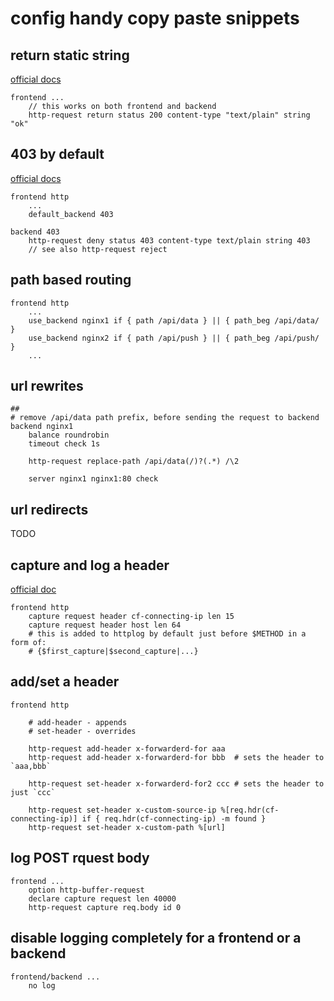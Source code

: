 # config handy copy paste snippets

## return static string
[official docs](http://docs.haproxy.org/2.6/configuration.html#http-request%20return)
```
frontend ...
    // this works on both frontend and backend
    http-request return status 200 content-type "text/plain" string "ok"
```


## 403 by default
[official docs](http://docs.haproxy.org/2.6/configuration.html#4.2-http-request%20deny)
```
frontend http
    ...
    default_backend 403

backend 403
    http-request deny status 403 content-type text/plain string 403
    // see also http-request reject
```

## path based routing
```
frontend http
    ...
    use_backend nginx1 if { path /api/data } || { path_beg /api/data/ }
    use_backend nginx2 if { path /api/push } || { path_beg /api/push/ }
    ...
```

## url rewrites

```
##
# remove /api/data path prefix, before sending the request to backend
backend nginx1
    balance roundrobin
    timeout check 1s

    http-request replace-path /api/data(/)?(.*) /\2

    server nginx1 nginx1:80 check

```

## url redirects
TODO

## capture and log a header

[official doc](http://docs.haproxy.org/2.6/configuration.html#8.8)

```
frontend http
    capture request header cf-connecting-ip len 15
    capture request header host len 64
    # this is added to httplog by default just before $METHOD in a form of:
    # {$first_capture|$second_capture|...}
```

## add/set a header
```
frontend http

    # add-header - appends
    # set-header - overrides

    http-request add-header x-forwarderd-for aaa
    http-request add-header x-forwarderd-for bbb  # sets the header to `aaa,bbb`

    http-request set-header x-forwarderd-for2 ccc # sets the header to just `ccc`

    http-request set-header x-custom-source-ip %[req.hdr(cf-connecting-ip)] if { req.hdr(cf-connecting-ip) -m found }
    http-request set-header x-custom-path %[url]
```

## log POST rquest body
```
frontend ...
    option http-buffer-request
    declare capture request len 40000
    http-request capture req.body id 0
```

## disable logging completely for a frontend or a backend
```
frontend/backend ...
    no log
```
